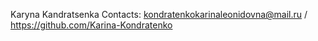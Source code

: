 Karyna Kandratsenka
Contacts: kondratenkokarinaleonidovna@mail.ru / https://github.com/Karina-Kondratenko
